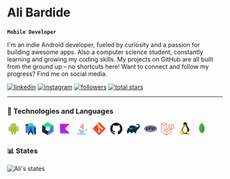 # Ali Bardide
**`Mobile Developer`**

I'm an indie Android developer, fueled by curiosity and a passion for building awesome apps. Also a computer science student, constantly learning and growing my coding skills. My projects on GitHub are all built from the ground up – no shortcuts here! Want to connect and follow my progress? Find me on social media.

  <p align="left">
        <!--<a href="https://www.youtube.com/c/channel?sub_confirmation=1">
           <img alt="youtube subscribers" title="Subscribe to my YouTube channel" src="https://custom-icon-badges.demolab.com/youtube/channel/subscribers/ID?color=%23E05D44&label=SUBSCRIBE&logo=video&logoColor=white&style=for-the-badge&labelColor=CE4630"/></a> 
        <a href="https://www.youtube.com/c/channel">
           <img alt="youtube views" title="YouTube views" src="https://custom-icon-badges.demolab.com/youtube/channel/views/ID?color=%23E1AD0E&logo=eye&logoColor=white&style=for-the-badge&labelColor=C79600"/></a>
        -->
    <a href="https://instagram.com/alibardide.5124">
      <img alt="linkedin" title="Linkedin" src="https://custom-icon-badges.demolab.com/badge/-Linkedin-blue?logoSource=feather&style=for-the-badge&logo=linkedin&logoColor=white"/></a>
    <a href="https://instagram.com/alibardide.5124">
      <img alt="instagram" title="Instagram" src="https://custom-icon-badges.demolab.com/badge/-Instagram-plum?logoSource=feather&style=for-the-badge&logo=instagram&logoColor=black"/></a>
    <a href="https://github.com/AliBardide5124?tab=followers">
      <img alt="followers" title="Follow me on Github" src="https://custom-icon-badges.demolab.com/github/followers/AliBardide5124?color=236ad3&labelColor=1155ba&style=for-the-badge&logo=person-add&label=Follow&logoColor=white"/></a>
    <a href="https://github.com/AliBardide5124?tab=repositories&sort=stargazers">
      <img alt="total stars" title="Total stars on GitHub" src="https://custom-icon-badges.demolab.com/github/stars/AliBardide5124?color=55960c&style=for-the-badge&labelColor=488207&logo=star"/></a>
  </p>

---

### 🤖 Technologies and Languages

<img align="left" alt="Android" width="30px" style="padding-right:10px;" src="https://github.com/devicons/devicon/blob/v2.16.0/icons/android/android-original.svg"/>
<img align="left" alt="Android Studio" width="30px" style="padding-right:10px;" src="https://github.com/devicons/devicon/blob/v2.16.0/icons/androidstudio/androidstudio-original.svg"/>
<img align="left" alt="Jetpack Compose" width="30px" style="padding-right:10px;" src="https://github.com/devicons/devicon/blob/v2.16.0/icons/jetpackcompose/jetpackcompose-original.svg"/>
<img align="left" alt="Kotlin" width="30px" style="padding-right:10px;" src="https://github.com/devicons/devicon/blob/v2.16.0/icons/kotlin/kotlin-original.svg"/>  
<img align="left" alt="Java" width="30px" style="padding-right:10px;" src="https://github.com/devicons/devicon/blob/v2.16.0/icons/java/java-original.svg"/>
<img align="left" alt="Git" width="30px" style="padding-right:10px;" src="https://github.com/devicons/devicon/blob/v2.16.0/icons/git/git-original.svg"/>
<img align="left" alt="Github" width="30px" style="padding-right:10px;" src="https://github.com/devicons/devicon/blob/v2.16.0/icons/github/github-original.svg"/>
<img align="left" alt="Gradle" width="30px" style="padding-right:10px;" src="https://github.com/devicons/devicon/blob/v2.16.0/icons/gradle/gradle-original.svg"/>
<img align="left" alt="php" width="30px" style="padding-right:10px;" src="https://github.com/devicons/devicon/blob/v2.16.0/icons/php/php-original.svg"/>
<img align="left" alt="Laravel" width="30px" style="padding-right:10px;" src="https://github.com/devicons/devicon/blob/v2.16.0/icons/laravel/laravel-original.svg"/>
<img align="left" alt="Linux" width="30px" style="padding-right:10px;" src="https://github.com/devicons/devicon/blob/v2.16.0/icons/linux/linux-original.svg"/>
<img align="left" alt="MongoDB" width="30px" style="padding-right:10px;" src="https://github.com/devicons/devicon/blob/v2.16.0/icons/mongodb/mongodb-original.svg"/>
<br />
  
#

### 📊 States

![Ali's states](https://github-readme-stats.vercel.app/api?username=alibardide5124&show_icons=true&hide_border=true&&count_private=true&include_all_commits=true&theme=radical")

#
